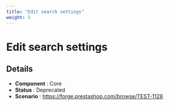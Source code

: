 ```yaml
---
title: "Edit search settings"
weight: 5
---
```


# Edit search settings
## Details
* **Component** : Core
* **Status** : Deprecated
* **Scenario** : https://forge.prestashop.com/browse/TEST-1128
